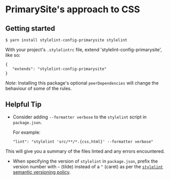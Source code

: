 # PrimarySite's approach to CSS

## Getting started

    $ yarn install stylelint-config-primarysite stylelint

With your project's `.stylelintrc` file, extend 'stylelint-config-primarysite', like so:

    {
       "extends": "stylelint-config-primarysite"
    }

_Note_: Installing this package's optional `peerDependencies` will change the behaviour of some of
the rules.

## Helpful Tip

- Consider adding `--formatter verbose` to the `stylelint` script in `package.json`.

  For example:

      "lint": "stylelint 'src/**/*.{css,html}' --formatter verbose"

This will give you a summary of the files linted and any errors encountered.

- When specifying the version of `stylelint` in `package.json`, prefix the version number with `~`
  (tilde) instead of a `^` (caret) as per the
  [`stylelint` semantic versioning policy](https://stylelint.io/#semantic-versioning-policy).
